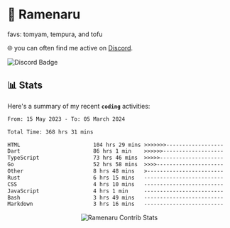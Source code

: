# 🍜 Ramenaru
favs: tomyam, tempura, and tofu

🌐 you can often find me active on [Discord](https://discordapp.com/users/503291004200157185).

![Discord Badge](https://dcbadge.vercel.app/api/shield/503291004200157185)

## 📊 Stats

Here's a summary of my recent **`coding`** activities:

<!--START_SECTION:waka-->

```txt
From: 15 May 2023 - To: 05 March 2024

Total Time: 368 hrs 31 mins

HTML                       104 hrs 29 mins >>>>>>>------------------   28.35 %
Dart                       86 hrs 1 min    >>>>>>-------------------   23.34 %
TypeScript                 73 hrs 46 mins  >>>>>--------------------   20.02 %
Go                         52 hrs 58 mins  >>>>---------------------   14.38 %
Other                      8 hrs 48 mins   >------------------------   02.39 %
Rust                       6 hrs 15 mins   -------------------------   01.70 %
CSS                        4 hrs 10 mins   -------------------------   01.13 %
JavaScript                 4 hrs 1 min     -------------------------   01.09 %
Bash                       3 hrs 49 mins   -------------------------   01.04 %
Markdown                   3 hrs 16 mins   -------------------------   00.89 %
```

<!--END_SECTION:waka-->

<div style="text-align: center;">
   <img align="center" src="https://github-readme-streak-stats.herokuapp.com/?user=Ramenaru&theme=dark&card_width=520" alt="Ramenaru Contrib Stats" />
</div>

